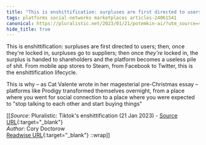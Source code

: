 ```yaml
---
title: "This is enshittification: surpluses are first directed to users; then, ..."
tags: platforms social-networks marketplaces articles-24061541
canonical: https://pluralistic.net/2023/01/21/potemkin-ai/?utm_source=substack&utm_medium=email
hide_title: true
---
```


This is enshittification: surpluses are first directed to users; then, once they're locked in, surpluses go to suppliers; then once *they're* locked in, the surplus is handed to shareholders and the platform becomes a useless pile of shit. From mobile app stores to Steam, from Facebook to Twitter, this is the enshittification lifecycle.

This is why – as Cat Valente wrote in her magesterial pre-Christmas essay – platforms like Prodigy transformed themselves overnight, from a place where you went for social connection to a place where you were expected to "stop talking to each other and start buying things"


[[_Source_: Pluralistic: Tiktok's enshittification (21 Jan 2023) - [Source URL](https://pluralistic.net/2023/01/21/potemkin-ai/?utm_source=substack&utm_medium=email){:target="_blank"}<br>
_Author_: Cory Doctorow<br>
[Readwise URL](https://readwise.io/open/470470821){:target="_blank"}
::wrap]]